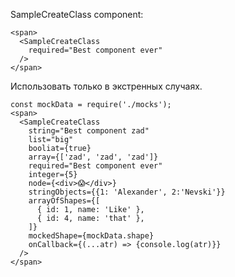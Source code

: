 
SampleCreateClass component:

    <span>
      <SampleCreateClass
        required="Best component ever"
      />
    </span>

Использовать только в экстренных случаях.

    const mockData = require('./mocks');
    <span>
      <SampleCreateClass
        string="Best component zad"
        list="big"
        booliat={true}
        array={['zad', 'zad', 'zad']}
        required="Best component ever"
        integer={5}
        node={<div>😱</div>}
        stringObjects={{1: 'Alexander', 2:'Nevski'}}
        arrayOfShapes={[
          { id: 1, name: 'Like' },
          { id: 4, name: 'that' },
        ]}
        mockedShape={mockData.shape}
        onCallback={(...atr) => {console.log(atr)}}
      />
    </span>
